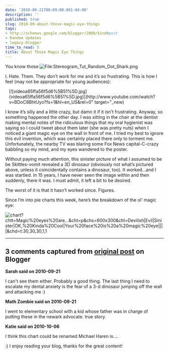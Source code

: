 ```yaml
---
date: '2010-09-21T00:09:00.001-04:00'
description: ''
published: true
slug: 2010-09-about-those-magic-eye-things
tags:
- http://schemas.google.com/blogger/2008/kind#post
- Random Updates
- legacy-blogger
time_to_read: 5
title: About Those Magic Eye Things
---
```



You know those ![File:Stereogram_Tut_Random_Dot_Shark.png](File:Stereogram_Tut_Random_Dot_Shark.png)</a> 

I. Hate. Them. They don’t work for me and it’s so frustrating. This is how I feel (may not be appropriate for young audiences):  <div class="wlWriterEditableSmartContent" id="scid:5737277B-5D6D-4f48-ABFC-DD9C333F4C5D:67ee3957-9411-4616-8a81-15fafcab7229" style="padding-bottom: 0px; padding-left: 0px; width: 480px; padding-right: 0px; display: block; float: none; margin-left: auto; margin-right: auto; padding-top: 0px;">
<div id="5a6194ca-26c1-423e-831b-4acdffd33f36" style="margin: 0px; padding: 0px; display: inline;">
<div>[![videoa65ffa56f5d6%5B51%5D.jpg](videoa65ffa56f5d6%5B51%5D.jpg)](http://www.youtube.com/watch?v=BDoC8BhtUyo?fs=1&amp;hl=en_US&amp;rel=0" target="_new)</div></div></div>

I know it’s silly and a little crazy, but damn it if it isn’t frustrating. Anyway, so something happened the other day. I was sitting in the chair at the dentist making mental notes of the ridiculous things that my oral hygienist was saying so I could tweet about them later (she was pretty nuts) when I noticed a giant magic eye on the wall in front of me. I tried my best to ignore this evil invention, which was certainly placed there only to torment me. Unfortunately, the nearby TV was blaring some Fox News capital-C-crazy babbling so my mind, and my eyes wandered to the poster. 

Without paying much attention, this sinister picture of what I assumed to be be Skittles-vomit revealed a 3D dinosaur (obviously not what’s pictured above, unless it coincidentally contains a dinosaur, too). It worked…and I was startled. In 15 years, I have never seen the image within and then suddenly, there it was. I must admit, it left a bit to be desired.

The worst of it is that it hasn’t worked since. Figures. 

Since I’m into pie charts this week, here’s the breakdown of the ol’ magic eye:

![chart?chtt=Magic%20eyes%20are...&amp;cht=p&amp;chs=600x300&amp;chl=Devilish|Evil|Sinister|OK,%20Kinda%20Cool|Your%20face%20is%20a%20magic%20eye||||&amp;chd=t:30,30,30,1,1](chart?chtt=Magic%20eyes%20are...&amp;cht=p&amp;chs=600x300&amp;chl=Devilish|Evil|Sinister|OK,%20Kinda%20Cool|Your%20face%20is%20a%20magic%20eye||||&amp;chd=t:30,30,30,1,1)

---

## 3 comments captured from [original post](https://blog.wassupy.com/2010/09/about-those-magic-eye-things.html) on Blogger

**Sarah said on 2010-09-21**

I can't see them either.  Probably a good thing.  The last thing I need to escalate my dental anxiety is the fear of a 3-d dinosaur jumping off the wall and attacking me :)

**Math Zombie said on 2010-09-21**

I went to elementary school with a kid whose father was in charge of putting these in the newark advocate. true story.

**Katie said on 2010-10-06**

I think this chart could be renamed Michael Haren is....

:)  I enjoy reading your blog, thanks for the great content!

